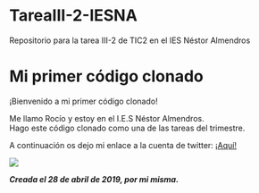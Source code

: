 # TareaIII-2-IESNA
Repositorio para la tarea III-2 de TIC2 en el IES Néstor Almendros 
<html>
<body>
<!-- Contenido principal -->
<h1>Mi primer código clonado</h1>

<p>¡Bienvenido a mi primer código clonado!

<p>Me llamo Rocío y estoy en el I.E.S Néstor Almendros.<br>
Hago este código clonado como una de las tareas del trimestre.
<p> A continuación os dejo mi enlace a la cuenta de twitter: <a href="https://twitter.com/NietoCarrero?lang=en">¡Aquí!</a>
<p><img src="https://thumbs.gfycat.com/FaroffLimitedGermanpinscher.webp">
<!-- Firma y fecha de la página, ¡sólo por cortesía! -->
<address><em><b>Creada el 28 de abril de 2019, por mi misma.<b/></em></address>

</body>
</html>
